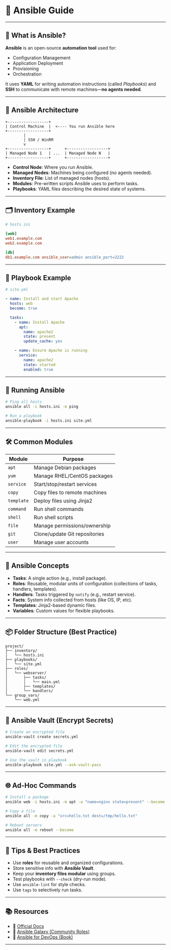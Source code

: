 # 🧰 Ansible Guide

---

## 🔧 What is Ansible?

**Ansible** is an open-source **automation tool** used for:

- Configuration Management
- Application Deployment
- Provisioning
- Orchestration

It uses **YAML** for writing automation instructions (called *Playbooks*) and **SSH** to communicate with remote machines—**no agents needed**.

---

## 🧱 Ansible Architecture

```plaintext
+------------------+
| Control Machine  |  <---- You run Ansible here
+------------------+
        |
        | SSH / WinRM
        v
+------------------+      +------------------+
| Managed Node 1   | ...  | Managed Node N   |
+------------------+      +------------------+
```

- **Control Node**: Where you run Ansible.
- **Managed Nodes**: Machines being configured (no agents needed).
- **Inventory File**: List of managed nodes (hosts).
- **Modules**: Pre-written scripts Ansible uses to perform tasks.
- **Playbooks**: YAML files describing the desired state of systems.

---

## 🗂️ Inventory Example

```ini
# hosts.ini

[web]
web1.example.com
web2.example.com

[db]
db1.example.com ansible_user=admin ansible_port=2222
```

---

## 📜 Playbook Example

```yaml
# site.yml

- name: Install and start Apache
  hosts: web
  become: true

  tasks:
    - name: Install Apache
      apt:
        name: apache2
        state: present
        update_cache: yes

    - name: Ensure Apache is running
      service:
        name: apache2
        state: started
        enabled: true
```

---

## 🚀 Running Ansible

```bash
# Ping all hosts
ansible all -i hosts.ini -m ping

# Run a playbook
ansible-playbook -i hosts.ini site.yml
```

---

## 🛠️ Common Modules

| Module      | Purpose                          |
|-------------|----------------------------------|
| `apt`       | Manage Debian packages           |
| `yum`       | Manage RHEL/CentOS packages      |
| `service`   | Start/stop/restart services      |
| `copy`      | Copy files to remote machines    |
| `template`  | Deploy files using Jinja2        |
| `command`   | Run shell commands               |
| `shell`     | Run shell scripts                |
| `file`      | Manage permissions/ownership     |
| `git`       | Clone/update Git repositories    |
| `user`      | Manage user accounts             |

---

## 🧩 Ansible Concepts

- **Tasks**: A single action (e.g., install package).
- **Roles**: Reusable, modular units of configuration (collections of tasks, handlers, templates).
- **Handlers**: Tasks triggered by `notify` (e.g., restart service).
- **Facts**: System info collected from hosts (like OS, IP, etc).
- **Templates**: Jinja2-based dynamic files.
- **Variables**: Custom values for flexible playbooks.

---

## 📦 Folder Structure (Best Practice)

```plaintext
project/
├── inventory/
│   └── hosts.ini
├── playbooks/
│   └── site.yml
├── roles/
│   └── webserver/
│       ├── tasks/
│       │   └── main.yml
│       ├── templates/
│       └── handlers/
└── group_vars/
    └── web.yml
```

---

## 🔐 Ansible Vault (Encrypt Secrets)

```bash
# Create an encrypted file
ansible-vault create secrets.yml

# Edit the encrypted file
ansible-vault edit secrets.yml

# Use the vault in playbook
ansible-playbook site.yml --ask-vault-pass
```

---

## 🌐 Ad-Hoc Commands

```bash
# Install a package
ansible web -i hosts.ini -m apt -a "name=nginx state=present" --become

# Copy a file
ansible all -m copy -a "src=hello.txt dest=/tmp/hello.txt"

# Reboot servers
ansible all -m reboot --become
```

---

## 🧪 Tips & Best Practices

- Use **roles** for reusable and organized configurations.
- Store sensitive info with **Ansible Vault**.
- Keep your **inventory files modular** using groups.
- Test playbooks with `--check` (dry-run mode).
- Use `ansible-lint` for style checks.
- Use `tags` to selectively run tasks.

---

## 📚 Resources

- 📘 [Official Docs](https://docs.ansible.com/)
- 📘 [Ansible Galaxy (Community Roles)](https://galaxy.ansible.com/)
- 📗 [Ansible for DevOps (Book)](https://www.ansiblefordevops.com/)

---

```


